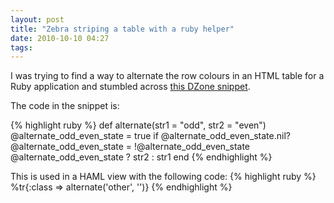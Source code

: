 ```yaml
---
layout: post
title: "Zebra striping a table with a ruby helper"
date: 2010-10-10 04:27
tags: 
---
```

I was trying to find a way to alternate the row colours in an HTML table for a Ruby application and stumbled across [this DZone snippet](http://snippets.dzone.com/posts/show/411).

The code in the snippet is:

{% highlight ruby %}
  def alternate(str1 = "odd", str2 = "even")
   @alternate_odd_even_state = true if @alternate_odd_even_state.nil?
   @alternate_odd_even_state = !@alternate_odd_even_state
   @alternate_odd_even_state ? str2 : str1
  end
{% endhighlight %}

This is used in a HAML view with the following code: 
{% highlight ruby %}
%tr{:class => alternate('other', '')}
{% endhighlight %}
